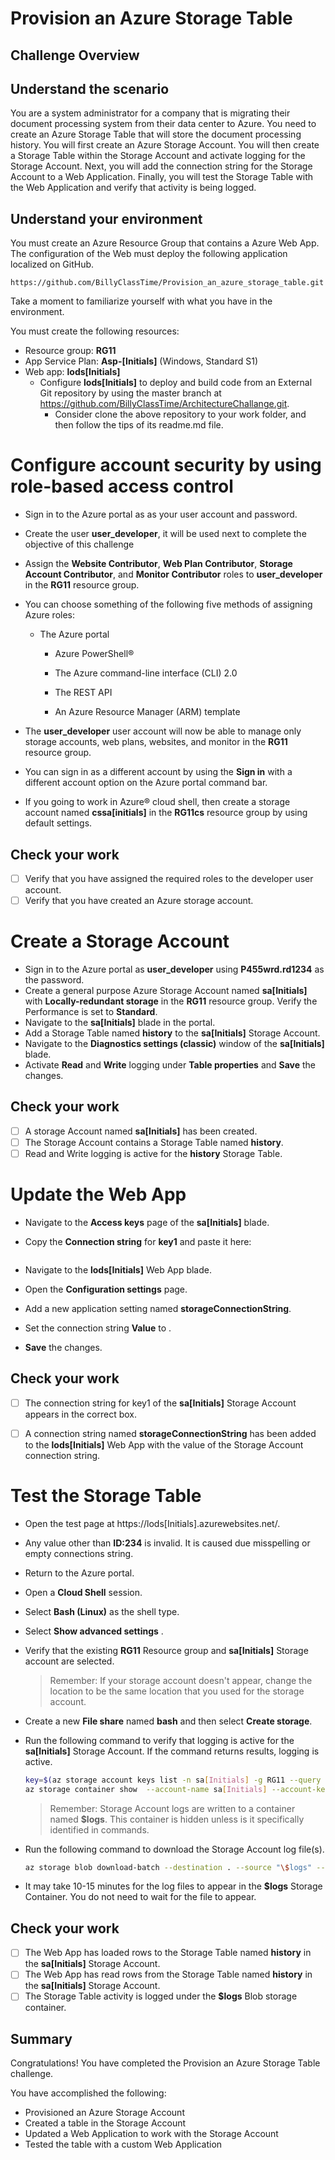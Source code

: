 # Provision an Azure Storage Table

## Challenge Overview
## Understand the scenario

You are a system administrator for a company that is migrating their document processing system from their data center to Azure. You need to create an Azure Storage Table that will store the document processing history. You will first create an Azure Storage Account. You will then create a Storage Table within the Storage Account and activate logging for the Storage Account. Next, you will add the connection string for the Storage Account to a Web Application. Finally, you will test the Storage Table with the Web Application and verify that activity is being logged.

## Understand your environment
You must create an Azure Resource Group that contains a Azure Web App. The configuration of the Web must deploy the following application localized on GitHub. 

```https://github.com/BillyClassTime/Provision_an_azure_storage_table.git```

Take a moment to familiarize yourself with what you have in the environment.

You must create the following resources:

- Resource group: **RG11**
- App Service Plan: **Asp-[Initials]** (Windows, Standard S1)
- Web app: **lods[Initials]**
  - Configure **lods[Initials]** to deploy and build code from an External Git repository by using the master branch at https://github.com/BillyClassTime/ArchitectureChallange.git.
    - Consider clone the above repository to your work folder, and then follow the tips of its readme.md file.

# Configure account security by using role-based access control

- Sign in to the Azure portal as as your user account and password.

- Create the user **user_developer**, it will be used next to complete the objective of this challenge

- Assign the **Website Contributor**, **Web Plan Contributor**,  **Storage Account Contributor**, and  **Monitor Contributor** roles to **user_developer** in the **RG11** resource group.

- You can choose something of the following five methods of assigning Azure roles:

  - The Azure portal


    - Azure PowerShell®


    - The Azure command-line interface (CLI) 2.0


    - The REST API


    - An Azure Resource Manager (ARM) template


- The **user_developer** user account will now be able to manage only storage accounts, web plans, websites, and monitor in the **RG11** resource group.
- You can sign in as a different account by using the **Sign in** with a different account option on the Azure portal command bar.
- If you going to work in Azure® cloud shell, then create a storage account named **cssa[initials]** in the **RG11cs** resource group by using default settings.

## Check your work

- [ ] Verify that you have assigned the required roles to the developer user account.
- [ ] Verify that you have created an Azure storage account.

# Create a Storage Account

- Sign in to the Azure portal as **user_developer** using **P455wrd.rd1234** as the password.
- Create a general purpose Azure Storage Account named **sa[Initials]** with **Locally-redundant storage** in the **RG11** resource group. Verify the Performance is set to **Standard**.
- Navigate to the **sa[Initials]** blade in the portal.
- Add a Storage Table named **history** to the **sa[Initials]** Storage Account.
- Navigate to the **Diagnostics settings (classic)** window of the **sa[Initials]** blade.
- Activate **Read** and **Write** logging under **Table properties** and **Save** the changes.

## Check your work

- [ ] A storage Account named **sa[Initials]** has been created.
- [ ] The Storage Account contains a Storage Table named **history**.
- [ ] Read and Write logging is active for the **history** Storage Table.

# Update the Web App

- Navigate to the **Access keys** page of the **sa[Initials]** blade.

- Copy the **Connection string** for **key1** and paste it here:

  ```
  
  ```

- Navigate to the **lods[Initials]** Web App blade.

- Open the **Configuration settings** page.

- Add a new application setting named **storageConnectionString**.

- Set the connection string **Value** to <key>.

- **Save** the changes.



## Check your work

- [ ] The connection string for key1 of the **sa[Initials]** Storage Account appears in the correct box.
- [ ] A connection string named **storageConnectionString** has been added to the **lods[Initials]** Web App with the value of the Storage Account connection string.


# Test the Storage Table

- Open the test page at https://lods[Initials].azurewebsites.net/.

- Any value other than **ID:234** is invalid. It is caused due misspelling or empty connections string.

- Return to the Azure portal.

- Open a **Cloud Shell** session.

- Select **Bash (Linux)** as the shell type.

- Select **Show advanced settings** .

- Verify that the existing **RG11** Resource group and **sa[Initials]** Storage account are selected.

  > Remember: If your storage account doesn't appear, change the location to be the same location that you used for the storage account.

- Create a new **File share** named **bash** and then select **Create storage**.

- Run the following command to verify that logging is active for the **sa[Initials]** Storage Account. If the command returns results, logging is active.

  ```bash
  key=$(az storage account keys list -n sa[Initials] -g RG11 --query "[*] | [0].value")
  az storage container show  --account-name sa[Initials] --account-key $key --name "\$logs"
  ```
  
  > Remember: Storage Account logs are written to a container named **$logs**. This container is hidden unless is it specifically identified in commands.
  
- Run the following command to download the Storage Account log file(s).

  ```bash
  az storage blob download-batch --destination . --source "\$logs" --account-name sa[Initials] --account-key $key
  ```

- It may take 10-15 minutes for the log files to appear in the **$logs** Storage Container. You do not need to wait for the file to appear.

## Check your work

- [ ] The Web App has loaded rows to the Storage Table named **history** in the **sa[Initials]** Storage Account.
- [ ] The Web App has read rows from the Storage Table named **history** in the **sa[Initials]** Storage Account.
- [ ] The Storage Table activity is logged under the **$logs** Blob storage container.

## Summary

Congratulations! You have completed the Provision an Azure Storage Table challenge.

You have accomplished the following:

- Provisioned an Azure Storage Account
- Created a table in the Storage Account
- Updated a Web Application to work with the Storage Account
- Tested the table with a custom Web Application